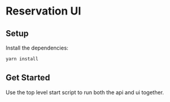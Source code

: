 # Reservation UI

## Setup

Install the dependencies:

```bash
yarn install
```

## Get Started

Use the top level start script to run both the api and ui together.
